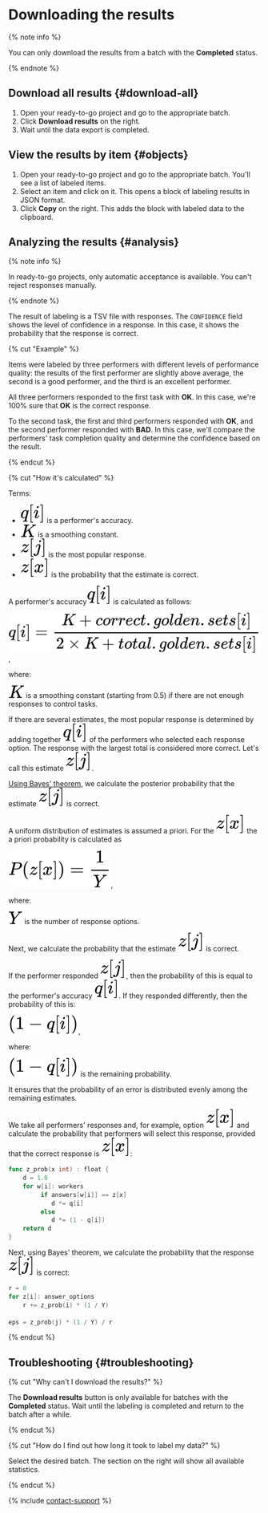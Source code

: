 # Downloading the results

{% note info %}

You can only download the results from a batch with the **Completed** status.

{% endnote %}

## Download all results {#download-all}

1. Open your ready-to-go project and go to the appropriate batch.
1. Click **Download results** on the right.
1. Wait until the data export is completed.

## View the results by item {#objects}

1. Open your ready-to-go project and go to the appropriate batch. You'll see a list of labeled items.
1. Select an item and click on it. This opens a block of labeling results in JSON format.
1. Click **Copy** on the right. This adds the block with labeled data to the clipboard.

## Analyzing the results {#analysis}

{% note info %}

In ready-to-go projects, only automatic acceptance is available. You can't reject responses manually.

{% endnote %}

The result of labeling is a TSV file with responses. The `CONFIDENCE` field shows the level of confidence in a response. In this case, it shows the probability that the response is correct.

{% cut "Example" %}

Items were labeled by three performers with different levels of performance quality: the results of the first performer are slightly above average, the second is a good performer, and the third is an excellent performer.

All three performers responded to the first task with **OK**. In this case, we're 100% sure that **OK** is the correct response.

To the second task, the first and third performers responded with **OK**, and the second performer responded with **BAD**. In this case, we'll compare the performers' task completion quality and determine the confidence based on the result.

{% endcut %}

{% cut "How it's calculated" %}

Terms:

- ![](../_images/qi.svg) is a performer's accuracy.
- ![](../_images/k.svg) is a smoothing constant.
- ![](../_images/zj.svg) is the most popular response.
- ![](../_images/zx.svg) is the probability that the estimate is correct.

A performer's accuracy![](../_images/qi.svg) is calculated as follows:

![](../_images/q-formula.svg),

where:

![](../_images/k.svg) is a smoothing constant (starting from 0.5) if there are not enough responses to control tasks.

If there are several estimates, the most popular response is determined by adding together ![](../_images/qi.svg) of the performers who selected each response option. The response with the largest total is considered more correct. Let's call this estimate ![](../_images/zj.svg).

[Using Bayes' theorem](https://ru.wikipedia.org/wiki/Теорема_Байеса), we calculate the posterior probability that the estimate ![](../_images/zj.svg) is correct.

A uniform distribution of estimates is assumed a priori. For the ![](../_images/zx.svg) the a priori probability is calculated as

![](../_images/p-formula.svg),

where:

![](../_images/Y.svg) is the number of response options.

Next, we calculate the probability that the estimate ![](../_images/zj.svg) is correct.

If the performer responded ![](../_images/zj.svg), then the probability of this is equal to the performer's accuracy ![](../_images/qi.svg). If they responded differently, then the probability of this is:

![](../_images/1-q.svg),

where:

![](../_images/1-q.svg) is the remaining probability.

It ensures that the probability of an error is distributed evenly among the remaining estimates.

We take all performers' responses and, for example, option ![](../_images/zx.svg) and calculate the probability that performers will select this response, provided that the correct response is ![](../_images/zx.svg):

```go
func z_prob(x int) : float {
    d = 1.0
    for w[i]: workers
         if answers[w[i]] == z[x]
            d *= q[i]
         else
            d *= (1 - q[i])
    return d
}
```

Next, using Bayes' theorem, we calculate the probability that the response ![](../_images/zj.svg) is correct:

```go
r = 0
for z[i]: answer_options
    r += z_prob(i) * (1 / Y)

eps = z_prob(j) * (1 / Y) / r
```

{% endcut %}

## Troubleshooting {#troubleshooting}

{% cut "Why can't I download the results?" %}

The **Download results** button is only available for batches with the **Completed** status. Wait until the labeling is completed and return to the batch after a while.

{% endcut %}

{% cut "How do I find out how long it took to label my data?" %}

Select the desired batch. The section on the right will show all available statistics.

{% endcut %}

{% include [contact-support](_includes/contact-support.md) %}